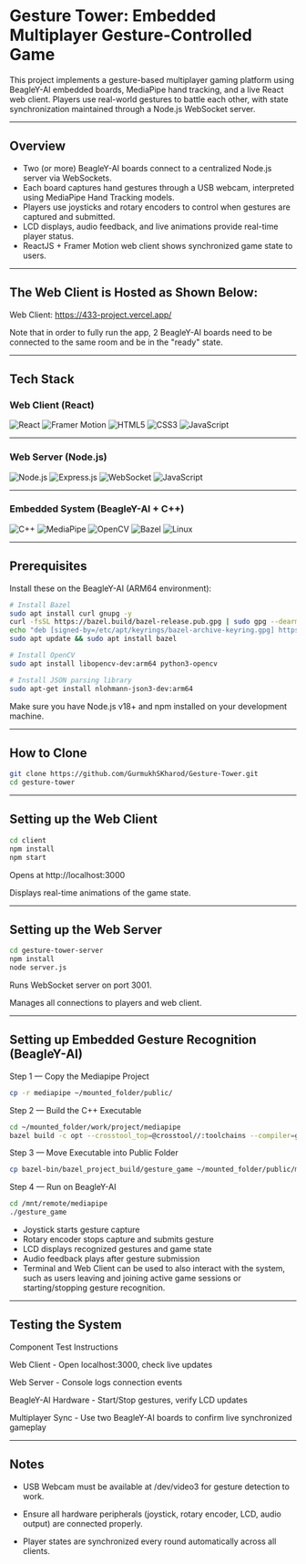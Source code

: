 # Gesture Tower: Embedded Multiplayer Gesture-Controlled Game

This project implements a gesture-based multiplayer gaming platform using BeagleY-AI embedded boards, MediaPipe hand tracking, and a live React web client. Players use real-world gestures to battle each other, with state synchronization maintained through a Node.js WebSocket server.

---

## Overview

- Two (or more) BeagleY-AI boards connect to a centralized Node.js server via WebSockets.
- Each board captures hand gestures through a USB webcam, interpreted using MediaPipe Hand Tracking models.
- Players use joysticks and rotary encoders to control when gestures are captured and submitted.
- LCD displays, audio feedback, and live animations provide real-time player status.
- ReactJS + Framer Motion web client shows synchronized game state to users.

---

## The Web Client is Hosted as Shown Below: 

Web Client: https://433-project.vercel.app/ 

Note that in order to fully run the app, 2 BeagleY-AI boards need to be connected to the same room and be in the "ready" state.

---

## Tech Stack


### Web Client (React)

![React](https://img.shields.io/badge/React-20232A?style=for-the-badge&logo=react&logoColor=61DAFB)
![Framer Motion](https://img.shields.io/badge/Framer%20Motion-0055FF?style=for-the-badge&logo=framer&logoColor=white)
![HTML5](https://img.shields.io/badge/HTML5-E34F26?style=for-the-badge&logo=html5&logoColor=white)
![CSS3](https://img.shields.io/badge/CSS3-1572B6?style=for-the-badge&logo=css3&logoColor=white)
![JavaScript](https://img.shields.io/badge/JavaScript-F7DF1E?style=for-the-badge&logo=javascript&logoColor=black)

---

### Web Server (Node.js)

![Node.js](https://img.shields.io/badge/Node.js-339933?style=for-the-badge&logo=nodedotjs&logoColor=white)
![Express.js](https://img.shields.io/badge/Express.js-000000?style=for-the-badge&logo=express&logoColor=white)
![WebSocket](https://img.shields.io/badge/WebSocket-010101?style=for-the-badge&logo=websocket&logoColor=white)
![JavaScript](https://img.shields.io/badge/JavaScript-F7DF1E?style=for-the-badge&logo=javascript&logoColor=black)

---

### Embedded System (BeagleY-AI + C++)

![C++](https://img.shields.io/badge/C++-00599C?style=for-the-badge&logo=cplusplus&logoColor=white)
![MediaPipe](https://img.shields.io/badge/MediaPipe-4285F4?style=for-the-badge&logo=mediapipe&logoColor=white)
![OpenCV](https://img.shields.io/badge/OpenCV-5C3EE8?style=for-the-badge&logo=opencv&logoColor=white)
![Bazel](https://img.shields.io/badge/Bazel-76D275?style=for-the-badge&logo=bazel&logoColor=white)
![Linux](https://img.shields.io/badge/Linux-FCC624?style=for-the-badge&logo=linux&logoColor=black)

---

## Prerequisites

Install these on the BeagleY-AI (ARM64 environment):

```bash
# Install Bazel
sudo apt install curl gnupg -y
curl -fsSL https://bazel.build/bazel-release.pub.gpg | sudo gpg --dearmor -o /etc/apt/keyrings/bazel-archive-keyring.gpg
echo "deb [signed-by=/etc/apt/keyrings/bazel-archive-keyring.gpg] https://storage.googleapis.com/bazel-apt stable jdk1.8" | sudo tee /etc/apt/sources.list.d/bazel.list
sudo apt update && sudo apt install bazel

# Install OpenCV
sudo apt install libopencv-dev:arm64 python3-opencv

# Install JSON parsing library
sudo apt-get install nlohmann-json3-dev:arm64
```

Make sure you have Node.js v18+ and npm installed on your development machine.

---

## How to Clone

```bash
git clone https://github.com/GurmukhSKharod/Gesture-Tower.git
cd gesture-tower
```

---

## Setting up the Web Client

```bash
cd client
npm install
npm start
```
Opens at http://localhost:3000

Displays real-time animations of the game state.

---

## Setting up the Web Server

```bash
cd gesture-tower-server
npm install
node server.js
```
Runs WebSocket server on port 3001.

Manages all connections to players and web client.

---

## Setting up Embedded Gesture Recognition (BeagleY-AI)

Step 1 — Copy the Mediapipe Project
```bash
cp -r mediapipe ~/mounted_folder/public/
```
Step 2 — Build the C++ Executable
```bash
cd ~/mounted_folder/work/project/mediapipe
bazel build -c opt --crosstool_top=@crosstool//:toolchains --compiler=gcc --cpu=aarch64 --define MEDIAPIPE_DISABLE_GPU=1 //bazel_project_build:gesture_game
```
Step 3 — Move Executable into Public Folder
```bash
cp bazel-bin/bazel_project_build/gesture_game ~/mounted_folder/public/mediapipe/
```
Step 4 — Run on BeagleY-AI
```bash
cd /mnt/remote/mediapipe
./gesture_game
```

 - Joystick starts gesture capture
 - Rotary encoder stops capture and submits gesture
 - LCD displays recognized gestures and game state
 - Audio feedback plays after gesture submission
 - Terminal and Web Client can be used to also interact with the system, such as users leaving and joining active game sessions or starting/stopping gesture recognition.

---

## Testing the System

Component	            Test Instructions

Web Client	            - Open localhost:3000, check live updates

Web Server	            - Console logs connection events

BeagleY-AI Hardware	    - Start/Stop gestures, verify LCD updates

Multiplayer Sync	    - Use two BeagleY-AI boards to confirm live synchronized gameplay

---

## Notes

 - USB Webcam must be available at /dev/video3 for gesture detection to work.

 - Ensure all hardware peripherals (joystick, rotary encoder, LCD, audio output) are connected properly.

 - Player states are synchronized every round automatically across all clients.